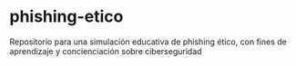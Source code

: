 # phishing-etico
Repositorio para una simulación educativa de phishing ético, con fines de aprendizaje y concienciación sobre ciberseguridad
